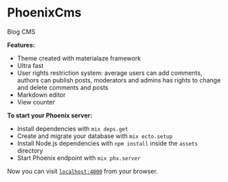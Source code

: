# PhoenixCms

Blog CMS

**Features:**

  * Theme created with materialaze framework
  * Ultra fast
  * User rights restriction system: average users can add comments, authors can publish posts, moderators and admins has rights to change and delete comments and posts
  * Markdown editor
  * View counter

**To start your Phoenix server:**

  * Install dependencies with `mix deps.get`
  * Create and migrate your database with `mix ecto.setup`
  * Install Node.js dependencies with `npm install` inside the `assets` directory
  * Start Phoenix endpoint with `mix phx.server`

Now you can visit [`localhost:4000`](http://localhost:4000) from your browser.
